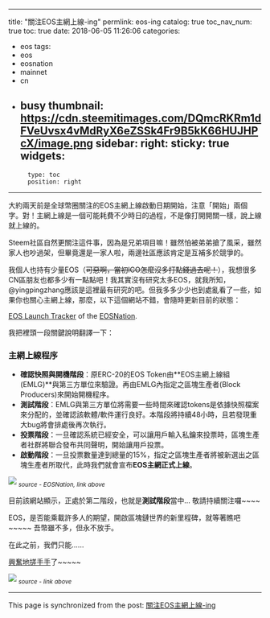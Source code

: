 
---
title: "關注EOS主網上線-ing"
permlink: eos-ing
catalog: true
toc_nav_num: true
toc: true
date: 2018-06-05 11:26:06
categories:
- eos
tags:
- eos
- eosnation
- mainnet
- cn
- busy
thumbnail: https://cdn.steemitimages.com/DQmcRKRm1dFVeUvsx4vMdRyX6eZSSk4Fr9B5kK66HUJHPcX/image.png
sidebar:
    right:
        sticky: true
widgets:
    -
        type: toc
        position: right
---


大約兩天前是全球幣圈關注的EOS主網上線啟動日期開始，注意「開始」兩個字。對！主網上線是一個可能耗費不少時日的過程，不是像打開開關一樣，說上線就上線的。

Steem社區自然更關注這件事，因為是兄弟項目嘛！雖然怕被弟弟搶了風采，雖然家人也吵過架，但畢竟還是一家人啦，兩邊社區應該肯定是互補多於競爭的。

我個人也持有少量EOS（<del>可惡啊，當初ICO怎麼沒多打點錢過去呢！</del>），我想很多CN區朋友也都多少有一點點吧！我其實沒有研究太多EOS，就我所知， @yingpingzhang應該是這裡最有研究的吧。但我多多少少也到處亂看了一些，如果你也關心主網上線，那麼，以下這個網站不錯，會隨時更新目前的狀態：

[EOS Launch Tracker](https://eosnation.io/eos-launch-tracker/) of the [EOSNation](https://eosnation.io/).

我把裡頭一段關鍵說明翻譯一下：

<h3>主網上線程序</h3>

* **確認快照與開機階段**：原ERC-20的EOS Token由**EOS主網上線組(EMLG)**與第三方單位來驗證。再由EMLG內指定之區塊生產者(Block Producers)來開始開機程序。
* **測試階段**：EMLG與第三方單位將需要一些時間來確認tokens是依據快照檔案來分配的，並確認該軟體/軟件運行良好。本階段將持續48小時，且若發現重大bug將會排處後再次執行。
* **投票階段**：一旦確認系統已經安全，可以讓用戶輸入私鑰來投票時，區塊生產者社群將聯合發布共同聲明，開始讓用戶投票。
* **啟動階段**：一旦投票數量達到總量的15%，指定之區塊生產者將被新選出之區塊生產者所取代，此時我們就會宣布**EOS主網正式上線**。

![](https://cdn.steemitimages.com/DQmcRKRm1dFVeUvsx4vMdRyX6eZSSk4Fr9B5kK66HUJHPcX/image.png)
<sub>*source - EOSNation, link above*</sub>

目前該網站顯示，正處於第二階段，也就是**測試階段**當中... 敬請持續關注囉~~~~

EOS，是否能乘載許多人的期望，開啟區塊鏈世界的新里程碑，就等著瞧吧~~~~~ 吾幣雖不多，但永不放手。

在此之前，我們只能......

[興奮地搓手手](http://www.fanjian.net/jbk/cycs.html)了~~~~~ 

![](http://ww1.rs.fanjian.net/c/bb/41/e8/7abb351dbb412d88d1e864ddb113a4a0.gif) 
<sub>*source - link above*</sub>





- - -

This page is synchronized from the post: [關注EOS主網上線-ing](https://steemit.com/@deanliu/eos-ing)
